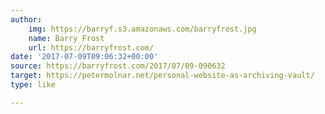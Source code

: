 ```yaml
---
author:
    img: https://barryf.s3.amazonaws.com/barryfrost.jpg
    name: Barry Frost
    url: https://barryfrost.com/
date: '2017-07-09T09:06:32+00:00'
source: https://barryfrost.com/2017/07/09-090632
target: https://petermolnar.net/personal-website-as-archiving-vault/
type: like

---
```


